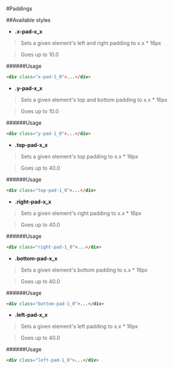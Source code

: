 #Paddings

##Available styles


* **.x-pad-x_x**

> Sets a given element's left and right padding to x.x * 16px

> Goes up to 10.0

######Usage
``` html
<div class="x-pad-1_0">...</div>
```


* **.y-pad-x_x**

> Sets a given element's top and bottom padding to x.x * 16px

> Goes up to 10.0

######Usage
``` html
<div class="y-pad-1_0">...</div>
```


* **.top-pad-x_x**

> Sets a given element's top padding to x.x * 16px

> Goes up to 40.0

######Usage
``` html
<div class="top-pad-1_0">...</div>
```


* **.right-pad-x_x**

> Sets a given element's right padding to x.x * 16px

> Goes up to 40.0

######Usage
``` html
<div class="right-pad-1_0">...</div>
```


* **.bottom-pad-x_x**

> Sets a given element's bottom padding to x.x * 16px

> Goes up to 40.0

######Usage
``` html
<div class="bottom-pad-1_0">...</div>
```


* **.left-pad-x_x**

> Sets a given element's left padding to x.x * 16px

> Goes up to 40.0

######Usage
``` html
<div class="left-pad-1_0">...</div>
```